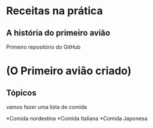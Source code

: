 # Receitas na prática #
## A história do primeiro avião ##
Primeiro repositório do GitHub
# (O Primeiro avião criado) #
## Tópicos ##
vamos fazer uma lista de comida

*Comida nordestina
*Comida Italiana
*Comida Japonesa



